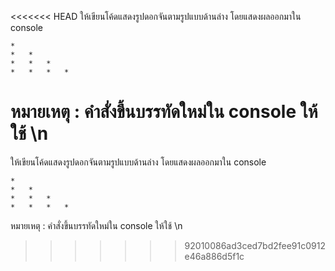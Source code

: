 <<<<<<< HEAD
ให้เขียนโค้ดแสดงรูปดอกจันตามรูปแบบด้านล่าง โดยแสดงผลออกมาใน console

```
*
*	*
*	*	*
*	*	*	*
```

หมายเหตุ : คำสั่งขึ้นบรรทัดใหม่ใน console ให้ใช้ \n
=======
ให้เขียนโค้ดแสดงรูปดอกจันตามรูปแบบด้านล่าง โดยแสดงผลออกมาใน console

```
*
*	*
*	*	*
*	*	*	*
```

หมายเหตุ : คำสั่งขึ้นบรรทัดใหม่ใน console ให้ใช้ \n
>>>>>>> 92010086ad3ced7bd2fee91c0912e46a886d5f1c
